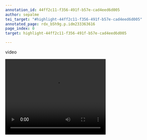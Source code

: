 ```yaml
---
annotation_id: 44ff2c11-f356-491f-b57e-cad4eed6d005
author: sepalme
tei_target: "#highlight-44ff2c11-f356-491f-b57e-cad4eed6d005"
annotated_page: rdx_b5h9g.p.idm233363616
page_index: 0
target: highlight-44ff2c11-f356-491f-b57e-cad4eed6d005

---
```

video


<video width="320" height="240" controls="controls">
<source src="https://www.floridamemory.com/fpc/memory/PhotographicCollection/video/mp4/DA095.mp4" type="video/mp4" />
</video>

